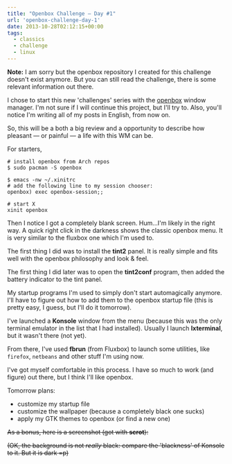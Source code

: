 ```yaml
---
title: "Openbox Challenge – Day #1"
url: 'openbox-challenge-day-1'
date: 2013-10-28T02:12:15+00:00
tags:
  - classics
  - challenge
  - linux
---
```


**Note:** I am sorry but the openbox repository I created for this challenge doesn't exist anymore. But you can still read the challenge, there is some relevant information out there.

I chose to start this new 'challenges' series with the [openbox](http://openbox.org/) window manager. I'm not sure if I will continue this project, but I'll try to. Also, you'll notice I'm writing all of my posts in English, from now on.

So, this will be a both a big review and a opportunity to describe how pleasant &#8212; or painful &#8212; a life with this WM can be.

<!--more-->

For starters,

```shell
# install openbox from Arch repos
$ sudo pacman -S openbox

$ emacs -nw ~/.xinitrc  
# add the following line to my session chooser:
openbox) exec openbox-session;;

# start X  
xinit openbox  
```

Then I notice I got a completely blank screen. Hum...I'm likely in the right way. A quick right click in the darkness shows the classic openbox menu. It is very similar to the fluxbox one which I'm used to.

The first thing I did was to install the **tint2** panel. It is really simple and fits well with the openbox philosophy and look & feel.

The first thing I did later was to open the **tint2conf** program, then added the battery indicator to the tint panel.

My startup programs I'm used to simply don't start automagically anymore. I'll have to figure out how to add them to the openbox startup file (this is pretty easy, I guess, but I'll do it tomorrow).

I've launched a **Konsole** window from the menu (because this was the only terminal emulator in the list that I had installed). Usually I launch **lxterminal**, but it wasn't there (not yet).

From there, I've used **fbrun** (from Fluxbox) to launch some utilities, like `firefox`, `netbeans` and other stuff I'm using now.

I've got myself comfortable in this process. I have so much to work (and figure) out there, but I think I'll like openbox.

Tomorrow plans:

  * customize my startup file
  * customize the wallpaper (because a completely black one sucks)
  * apply my GTK themes to openbox (or find a new one)

~~As a bonus, here is a screenshot (got with **scrot**):~~

~~(OK, the background is not _really_ black: compare the 'blackness' of Konsole to it. But it is dark =p)~~